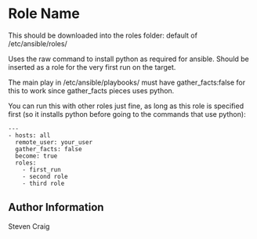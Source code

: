 Role Name
=========

This should be downloaded into the roles folder: default of /etc/ansible/roles/

Uses the raw command to install python as required for ansible. Should be inserted as a role for the very first run on the target.

The main play in /etc/ansible/playbooks/ must have gather_facts:false for this to work since gather_facts pieces uses python.

You can run this with other roles just fine, as long as this role is specified first (so it installs python before going to the commands that use python):

```
---
- hosts: all
  remote_user: your_user
  gather_facts: false
  become: true
  roles:
    - first_run
    - second role
    - third role
```

Author Information
------------------
Steven Craig
